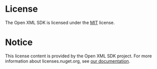 # License
The Open XML SDK is licensed under the [MIT]("") license.

# Notice

This license content is provided by the Open XML SDK project. For more information about licenses.nuget.org, see [our documentation]("https://learn.microsoft.com/en-us/nuget/nuget-org/licenses.nuget.org").